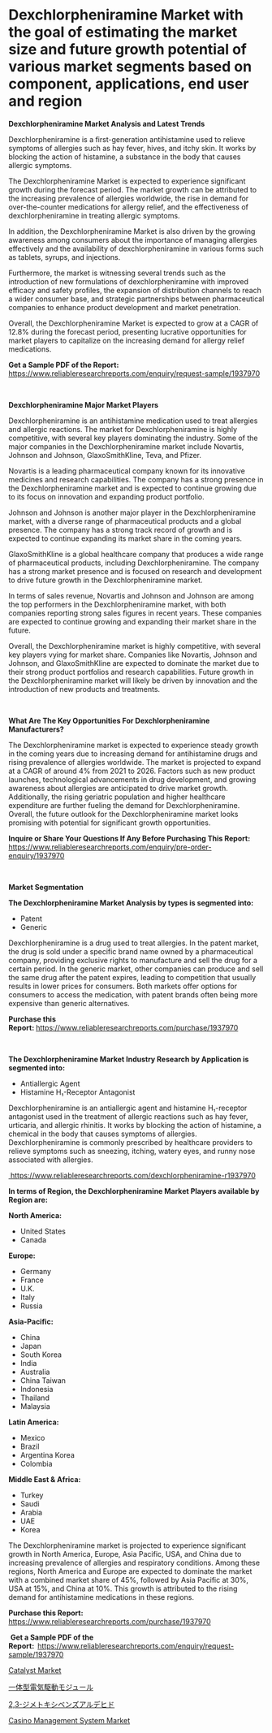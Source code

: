 <p><h1>Dexchlorpheniramine Market with the goal of estimating the market size and future growth potential of various market segments based on component, applications, end user and region</h1></p><p><strong>Dexchlorpheniramine Market Analysis and Latest Trends</strong></p>
<p><p>Dexchlorpheniramine is a first-generation antihistamine used to relieve symptoms of allergies such as hay fever, hives, and itchy skin. It works by blocking the action of histamine, a substance in the body that causes allergic symptoms.</p><p>The Dexchlorpheniramine Market is expected to experience significant growth during the forecast period. The market growth can be attributed to the increasing prevalence of allergies worldwide, the rise in demand for over-the-counter medications for allergy relief, and the effectiveness of dexchlorpheniramine in treating allergic symptoms.</p><p>In addition, the Dexchlorpheniramine Market is also driven by the growing awareness among consumers about the importance of managing allergies effectively and the availability of dexchlorpheniramine in various forms such as tablets, syrups, and injections.</p><p>Furthermore, the market is witnessing several trends such as the introduction of new formulations of dexchlorpheniramine with improved efficacy and safety profiles, the expansion of distribution channels to reach a wider consumer base, and strategic partnerships between pharmaceutical companies to enhance product development and market penetration.</p><p>Overall, the Dexchlorpheniramine Market is expected to grow at a CAGR of 12.8% during the forecast period, presenting lucrative opportunities for market players to capitalize on the increasing demand for allergy relief medications.</p></p>
<p><strong>Get a Sample PDF of the Report:&nbsp;</strong> <a href="https://www.reliableresearchreports.com/enquiry/request-sample/1937970">https://www.reliableresearchreports.com/enquiry/request-sample/1937970</a></p>
<p>&nbsp;</p>
<p><strong>Dexchlorpheniramine Major Market Players</strong></p>
<p><p>Dexchlorpheniramine is an antihistamine medication used to treat allergies and allergic reactions. The market for Dexchlorpheniramine is highly competitive, with several key players dominating the industry. Some of the major companies in the Dexchlorpheniramine market include Novartis, Johnson and Johnson, GlaxoSmithKline, Teva, and Pfizer.</p><p>Novartis is a leading pharmaceutical company known for its innovative medicines and research capabilities. The company has a strong presence in the Dexchlorpheniramine market and is expected to continue growing due to its focus on innovation and expanding product portfolio.</p><p>Johnson and Johnson is another major player in the Dexchlorpheniramine market, with a diverse range of pharmaceutical products and a global presence. The company has a strong track record of growth and is expected to continue expanding its market share in the coming years.</p><p>GlaxoSmithKline is a global healthcare company that produces a wide range of pharmaceutical products, including Dexchlorpheniramine. The company has a strong market presence and is focused on research and development to drive future growth in the Dexchlorpheniramine market.</p><p>In terms of sales revenue, Novartis and Johnson and Johnson are among the top performers in the Dexchlorpheniramine market, with both companies reporting strong sales figures in recent years. These companies are expected to continue growing and expanding their market share in the future.</p><p>Overall, the Dexchlorpheniramine market is highly competitive, with several key players vying for market share. Companies like Novartis, Johnson and Johnson, and GlaxoSmithKline are expected to dominate the market due to their strong product portfolios and research capabilities. Future growth in the Dexchlorpheniramine market will likely be driven by innovation and the introduction of new products and treatments.</p></p>
<p>&nbsp;</p>
<p><strong>What Are The Key Opportunities For Dexchlorpheniramine Manufacturers?</strong></p>
<p><p>The Dexchlorpheniramine market is expected to experience steady growth in the coming years due to increasing demand for antihistamine drugs and rising prevalence of allergies worldwide. The market is projected to expand at a CAGR of around 4% from 2021 to 2026. Factors such as new product launches, technological advancements in drug development, and growing awareness about allergies are anticipated to drive market growth. Additionally, the rising geriatric population and higher healthcare expenditure are further fueling the demand for Dexchlorpheniramine. Overall, the future outlook for the Dexchlorpheniramine market looks promising with potential for significant growth opportunities.</p></p>
<p><strong>Inquire or Share Your Questions If Any Before Purchasing This Report:</strong> <a href="https://www.reliableresearchreports.com/enquiry/pre-order-enquiry/1937970">https://www.reliableresearchreports.com/enquiry/pre-order-enquiry/1937970</a></p>
<p>&nbsp;</p>
<p><strong>Market Segmentation</strong></p>
<p><strong>The Dexchlorpheniramine Market Analysis by types is segmented into:</strong></p>
<p><ul><li>Patent</li><li>Generic</li></ul></p>
<p><p>Dexchlorpheniramine is a drug used to treat allergies. In the patent market, the drug is sold under a specific brand name owned by a pharmaceutical company, providing exclusive rights to manufacture and sell the drug for a certain period. In the generic market, other companies can produce and sell the same drug after the patent expires, leading to competition that usually results in lower prices for consumers. Both markets offer options for consumers to access the medication, with patent brands often being more expensive than generic alternatives.</p></p>
<p><strong>Purchase this Report:&nbsp;</strong><a href="https://www.reliableresearchreports.com/purchase/1937970">https://www.reliableresearchreports.com/purchase/1937970</a></p>
<p>&nbsp;</p>
<p><strong>The Dexchlorpheniramine Market Industry Research by Application is segmented into:</strong></p>
<p><ul><li>Antiallergic Agent</li><li>Histamine H₁-Receptor Antagonist</li></ul></p>
<p><p>Dexchlorpheniramine is an antiallergic agent and histamine H₁-receptor antagonist used in the treatment of allergic reactions such as hay fever, urticaria, and allergic rhinitis. It works by blocking the action of histamine, a chemical in the body that causes symptoms of allergies. Dexchlorpheniramine is commonly prescribed by healthcare providers to relieve symptoms such as sneezing, itching, watery eyes, and runny nose associated with allergies.</p></p>
<p><a href="https://www.reliableresearchreports.com/dexchlorpheniramine-r1937970">&nbsp;https://www.reliableresearchreports.com/dexchlorpheniramine-r1937970</a></p>
<p><strong>In terms of Region, the Dexchlorpheniramine Market Players available by Region are:</strong></p>
<p>
    <p> <strong> North America: </strong>
        <ul>
            <li>United States</li>
            <li>Canada</li>
        </ul>
        </p> 
    <p> <strong> Europe: </strong>
        <ul>
            <li>Germany</li>
            <li>France</li>
            <li>U.K.</li>
            <li>Italy</li>
            <li>Russia</li>
        </ul>
        </p> 
    <p> <strong> Asia-Pacific: </strong>
        <ul>
            <li>China</li>
            <li>Japan</li>
            <li>South Korea</li>
            <li>India</li>
            <li>Australia</li>
            <li>China Taiwan</li>
            <li>Indonesia</li>
            <li>Thailand</li>
            <li>Malaysia</li>
        </ul>
        </p> 
    <p> <strong> Latin America: </strong>
        <ul>
            <li>Mexico</li>
            <li>Brazil</li>
            <li>Argentina Korea</li>
            <li>Colombia</li>
        </ul>
        </p> 
    <p> <strong> Middle East & Africa: </strong>
        <ul>
            <li>Turkey</li>
            <li>Saudi</li>
            <li>Arabia</li>
            <li>UAE</li>
            <li>Korea</li>
        </ul>
    </p>
    </p>
<p><p>The Dexchlorpheniramine market is projected to experience significant growth in North America, Europe, Asia Pacific, USA, and China due to increasing prevalence of allergies and respiratory conditions. Among these regions, North America and Europe are expected to dominate the market with a combined market share of 45%, followed by Asia Pacific at 30%, USA at 15%, and China at 10%. This growth is attributed to the rising demand for antihistamine medications in these regions.</p></p>
<p><strong>Purchase this Report: </strong><a href="https://www.reliableresearchreports.com/purchase/1937970">https://www.reliableresearchreports.com/purchase/1937970</a></p>
<p>&nbsp;<strong>Get a Sample PDF of the Report:&nbsp;&nbsp;</strong><a href="https://www.reliableresearchreports.com/enquiry/request-sample/1937970">https://www.reliableresearchreports.com/enquiry/request-sample/1937970</a></p>
<p><strong></strong></p>
<p><p><a href="https://github.com/mdhefjumiah/Market-Research-Report-List-1/blob/main/catalyst-market.md">Catalyst Market</a></p><p><a href="https://github.com/KaydenJohns1964/Market-Research-Report-List-2/blob/main/7901418177886.md">一体型電気駆動モジュール</a></p><p><a href="https://github.com/marbadji/Market-Research-Report-List-2/blob/main/3170270177885.md">2,3-ジメトキシベンズアルデヒド</a></p><p><a href="https://github.com/wrwgzwbr35/Market-Research-Report-List-1/blob/main/casino-management-system-market.md">Casino Management System Market</a></p></p>